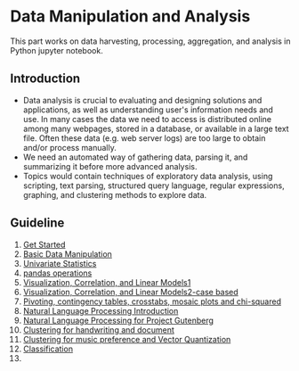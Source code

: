 # Data Manipulation and Analysis

This part works on data harvesting, processing, aggregation, and analysis in Python jupyter notebook.

## Introduction
- Data analysis is crucial to evaluating and designing solutions and applications, as well as understanding user's information needs and use. In many cases the data we need to access is distributed online among many webpages, stored in a database, or available in a large text file. Often these data (e.g. web server logs) are too large to obtain and/or process manually. 
- We need an automated way of gathering data, parsing it, and summarizing it before more advanced analysis.
- Topics would contain techniques of exploratory data analysis, using scripting, text parsing, structured query language, regular expressions, graphing, and clustering methods to explore data.

## Guideline
1. [Get Started](https://github.com/MengyaoHuang/Data-Manipulation-and-Analysis/blob/master/Getting_Started.ipynb)
2. [Basic Data Manipulation](https://github.com/MengyaoHuang/Data-Manipulation-and-Analysis/blob/master/Basic%20Data%20Manipulation.ipynb)
3. [Univariate Statistics](https://github.com/MengyaoHuang/Data-Manipulation-and-Analysis/blob/master/Univariate%20Statistics.ipynb)
4. [pandas operations](https://github.com/MengyaoHuang/Data-Manipulation-and-Analysis/blob/master/pandas%20operations.ipynb)
5. [Visualization, Correlation, and Linear Models1](https://github.com/MengyaoHuang/Data-Manipulation-and-Analysis/blob/master/Visualization%2C%20Correlation%2C%20and%20Linear%20Models1.ipynb)
6. [Visualization, Correlation, and Linear Models2-case based](https://github.com/MengyaoHuang/Data-Manipulation-and-Analysis/blob/master/Visualization%2C%20Correlation%2C%20and%20Linear%20Models2-case%20based.ipynb)
7. [Pivoting, contingency tables, crosstabs, mosaic plots and chi-squared](https://github.com/MengyaoHuang/Data-Manipulation-and-Analysis/blob/master/Pivoting%2C%20contingency%20tables%2C%20crosstabs%2C%20mosaic%20plots%20and%20chi-squared.ipynb)
8. [Natural Language Processing Introduction](https://github.com/MengyaoHuang/Data-Manipulation-and-Analysis/blob/master/Natural%20Language%20Processing%20Introduction.ipynb)
9. [Natural Language Processing for Project Gutenberg](https://github.com/MengyaoHuang/Data-Manipulation-and-Analysis/blob/master/Natural%20Language%20Processing%20for%20Project%20Gutenberg.ipynb)
10. [Clustering for handwriting and document](https://github.com/MengyaoHuang/Data-Manipulation-and-Analysis/blob/master/Clustering%20for%20handwriting%20and%20document.ipynb)
11. [Clustering for music preference and Vector Quantization](https://github.com/MengyaoHuang/Data-Manipulation-and-Analysis/blob/master/Clustering%20for%20music%20preference%20and%20Vector%20Quantization.ipynb)
12. [Classification](https://github.com/MengyaoHuang/Data-Manipulation-and-Analysis/blob/master/Classification.ipynb)
13. 
